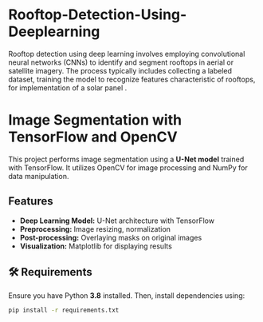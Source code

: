 # Rooftop-Detection-Using-Deeplearning
Rooftop detection using deep learning involves employing convolutional neural networks (CNNs) to identify and segment rooftops in  aerial or satellite imagery. The process typically includes collecting a labeled dataset, training the model to recognize features  characteristic of rooftops, for implementation of a solar panel .

# Image Segmentation with TensorFlow and OpenCV

This project performs image segmentation using a **U-Net model** trained with TensorFlow. It utilizes OpenCV for image processing and NumPy for data manipulation.

##  Features
- **Deep Learning Model:** U-Net architecture with TensorFlow  
- **Preprocessing:** Image resizing, normalization  
- **Post-processing:** Overlaying masks on original images  
- **Visualization:** Matplotlib for displaying results  

## 🛠 Requirements
Ensure you have Python **3.8** installed. Then, install dependencies using:

```bash
pip install -r requirements.txt

